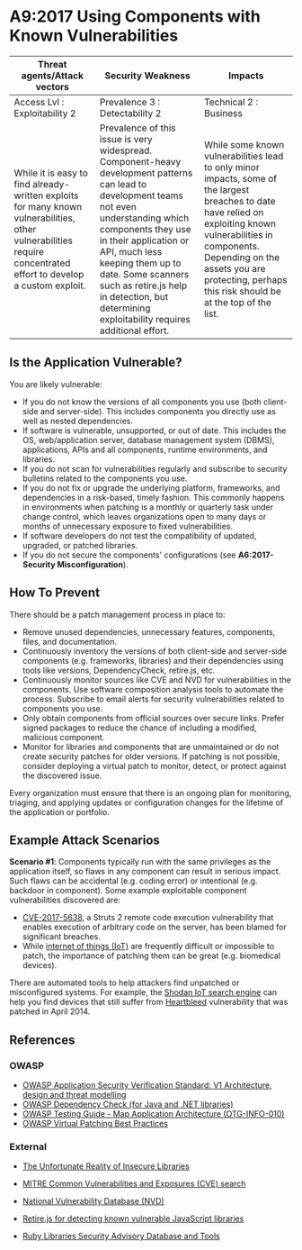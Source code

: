 # A9:2017 Using Components with Known Vulnerabilities

| Threat agents/Attack vectors | Security Weakness           | Impacts               |
| -- | -- | -- |
| Access Lvl : Exploitability 2 | Prevalence 3 : Detectability 2 | Technical 2 : Business |
| While it is easy to find already-written exploits for many known vulnerabilities, other vulnerabilities require concentrated effort to develop a custom exploit. | Prevalence of this issue is very widespread. Component-heavy development patterns can lead to development teams not even understanding which components they use in their application or API, much less keeping them up to date. Some scanners such as retire.js help in detection, but determining exploitability requires additional effort. | While some known vulnerabilities lead to only minor impacts, some of the largest breaches to date have relied on exploiting known vulnerabilities in components. Depending on the assets you are protecting, perhaps this risk should be at the top of the list. |

## Is the Application Vulnerable?

You are likely vulnerable:

- If you do not know the versions of all components you use (both client-side and server-side). This includes components you directly use as well as nested dependencies.
- If software is vulnerable, unsupported, or out of date. This includes the OS, web/application server, database management system (DBMS), applications, APIs and all components, runtime environments, and libraries.
- If you do not scan for vulnerabilities regularly and subscribe to security bulletins related to the components you use.
- If you do not fix or upgrade the underlying platform, frameworks, and dependencies in a risk-based, timely fashion. This commonly happens in environments when patching is a monthly or quarterly task under change control, which leaves organizations open to many days or months of unnecessary exposure to fixed vulnerabilities.
- If software developers do not test the compatibility of updated, upgraded, or patched libraries.
- If you do not secure the components' configurations (see **A6:2017-Security Misconfiguration**).

## How To Prevent

There should be a patch management process in place to:

- Remove unused dependencies, unnecessary features, components, files, and documentation.
- Continuously inventory the versions of both client-side and server-side components (e.g. frameworks, libraries) and their dependencies using tools like versions, DependencyCheck, retire.js, etc. 
- Continuously monitor sources like CVE and NVD for vulnerabilities in the components. Use software composition analysis tools to automate the process. Subscribe to email alerts for security vulnerabilities related to components you use.
- Only obtain components from official sources over secure links. Prefer signed packages to reduce the chance of including a modified, malicious component.
- Monitor for libraries and components that are unmaintained or do not create security patches for older versions. If patching is not possible, consider deploying a virtual patch to monitor, detect, or protect against the discovered issue.

Every organization must ensure that there is an ongoing plan for monitoring, triaging, and applying updates or configuration changes for the lifetime of the application or portfolio.

## Example Attack Scenarios

**Scenario #1**: Components typically run with the same privileges as the application itself, so flaws in any component can result in serious impact. Such flaws can be accidental (e.g. coding error) or intentional (e.g. backdoor in component). Some example exploitable component vulnerabilities discovered are:

- [CVE-2017-5638](https://cve.mitre.org/cgi-bin/cvename.cgi?name=CVE-2017-5638), a Struts 2 remote code execution vulnerability that enables execution of arbitrary code on the server, has been blamed for significant breaches.
- While [internet of things (IoT)](https://en.wikipedia.org/wiki/Internet_of_things) are frequently difficult or impossible to patch, the importance of patching them can be great (e.g. biomedical devices).

There are automated tools to help attackers find unpatched or misconfigured systems. For example, the [Shodan IoT search engine](https://www.shodan.io/) can help you find devices that still suffer from [Heartbleed](https://en.wikipedia.org/wiki/Heartbleed) vulnerability that was patched in April 2014.

## References

### OWASP

- [OWASP Application Security Verification Standard: V1 Architecture, design and threat modelling](https://github.com/OWASP/ASVS/blob/v4.0.2/4.0/en/0x10-V1-Architecture.md)
- [OWASP Dependency Check (for Java and .NET libraries)](https://owasp.org/www-project-dependency-check/)
- [OWASP Testing Guide - Map Application Architecture (OTG-INFO-010)](https://owasp.org/www-project-web-security-testing-guide/latest/4-Web_Application_Security_Testing/01-Information_Gathering/10-Map_Application_Architecture)
- [OWASP Virtual Patching Best Practices](https://owasp.org/www-community/Virtual_Patching_Best_Practices)

### External

- [The Unfortunate Reality of Insecure Libraries](https://cdn2.hubspot.net/hub/203759/file-1100864196-pdf/docs/Contrast_-_Insecure_Libraries_2014.pdf)
- [MITRE Common Vulnerabilities and Exposures (CVE) search](https://www.cvedetails.com/version-search.php)
- [National Vulnerability Database (NVD)](https://nvd.nist.gov/)
- [Retire.js for detecting known vulnerable JavaScript libraries](https://github.com/retirejs/retire.js/)

- [Ruby Libraries Security Advisory Database and Tools](https://rubysec.com/)
